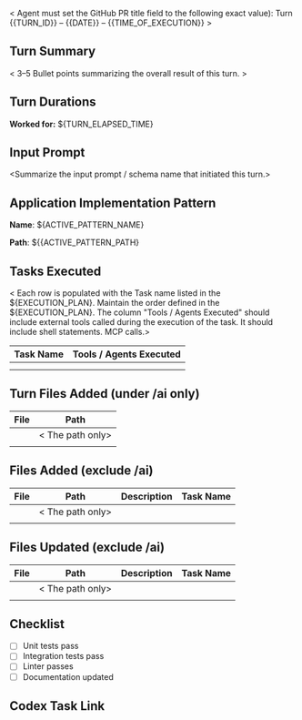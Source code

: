 < Agent must set the GitHub PR title field to the following exact value): Turn {{TURN_ID}} – {{DATE}} – {{TIME_OF_EXECUTION}} >

## Turn Summary

< 3–5 Bullet points summarizing the overall result of this turn. >

## Turn Durations

**Worked for:**  ${TURN_ELAPSED_TIME}

## Input Prompt

<Summarize the input prompt / schema name that initiated this turn.>

## Application Implementation Pattern 

**Name**: ${ACTIVE_PATTERN_NAME} 

**Path**: ${{ACTIVE_PATTERN_PATH}


## Tasks Executed

< Each row is populated with the Task name listed in the ${EXECUTION_PLAN}. Maintain the order defined in the ${EXECUTION_PLAN}. The column "Tools / Agents Executed" should include external tools called during the execution of the task.  It should include shell statements.  MCP calls.>


| Task Name | Tools / Agents Executed |
|-----------|-------------------------|
|           |                         |
|           |                         |

## Turn Files Added (under /ai only)

| File | Path |
|------|------|
|      |   < The path only>  |
|      |      |

## Files Added (exclude /ai)

| File | Path             | Description                         | Task Name |
|------|------------------|-------------------------------------|-----------|
|      | < The path only> | <Description from metadata header.> |           |
|      |                  |                                     |           |

## Files Updated (exclude /ai)

| File | Path             | Description                         | Task Name |
|------|------------------|-------------------------------------|-----------|
|      | < The path only> | <Description from metadata header.> |           |
|      |                  |                                     |           |

## Checklist

- [ ] Unit tests pass
- [ ] Integration tests pass
- [ ] Linter passes
- [ ] Documentation updated

## Codex Task Link
<leave blank>
